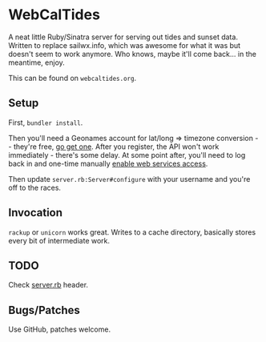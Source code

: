 # WebCalTides

A neat little Ruby/Sinatra server for serving out tides and sunset data.
Written to replace sailwx.info, which was awesome for what it was but doesn't
seem to work anymore.  Who knows, maybe it'll come back... in the meantime,
enjoy.

This can be found on `webcaltides.org`.

## Setup

First, `bundler install`.

Then you'll need a Geonames account for lat/long => timezone conversion --
they're free, [go get one](https://www.geonames.org/login).  After you register,
the API won't work immediately - there's some delay.  At some point after,
you'll need to log back in and one-time manually [enable web services
access](https://www.geonames.org/manageaccount).

Then update `server.rb:Server#configure` with your username and you're off to
the races.

## Invocation

`rackup` or `unicorn` works great.  Writes to a cache directory, basically
stores every bit of intermediate work.

## TODO

Check [server.rb](https://github.com/jpr5/webcaltides/blob/master/server.rb) header.

## Bugs/Patches

Use GitHub, patches welcome.

